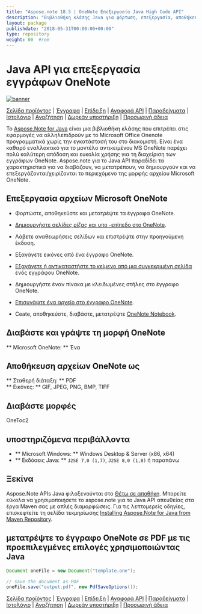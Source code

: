 ```yaml
---
title: "Aspose.note 18.5 | OneNote Επεξεργασία Java High Code API" 
description: "Βιβλιοθήκη κλάσης Java για φόρτωση, επεξεργασία, αποθήκευση και μετατροπή μορφών OneNote. Υποστηρίζει σελίδες, εικόνες, κείμενο, πίνακες, συνημμένα, ετικέτες, εργασίες, στυλ κειμένου και υπερσυνδέσεις." 
layout: package
publishdate: "2018-05-31T00:00:00+00:00"
type: repository
weight: 00	#rem
---
```


# Java API για επεξεργασία εγγράφων OneNote
[![banner](/res_repo/img/compress/aspose_note-for-java-banner.png)](./)

[Σελίδα προϊόντος](https://products.aspose.com/note/java) | [Έγγραφα](https://docs.aspose.com/note/java/) | [Επίδειξη](https://products.aspose.app/note/family) | [Αναφορά API](https://apireference.aspose.com/note/java) | [Παραδείγματα](https://github.com/aspose-note/Aspose.Note-for-Java) | [Ιστολόγιο](https://blog.aspose.com/category/note/) | [Αναζήτηση](https://search.aspose.com/) | [Δωρεάν υποστήριξη](https://forum.aspose.com/c/note) | [Προσωρινή άδεια](https://purchase.aspose.com/temporary-license)

Το [Aspose.Note for Java](https://products.aspose.com/note/java) είναι μια βιβλιοθήκη κλάσης που επιτρέπει στις εφαρμογές να αλληλεπιδρούν με το Microsoft Office Onenote προγραμματικά χωρίς την εγκατάστασή του στο διακομιστή. Είναι ένα καθαρό εναλλακτικό για το μοντέλο αντικειμένου MS OneNote παρέχει πολύ καλύτερη απόδοση και ευκολία χρήσης για τη διαχείριση των εγγράφων OneNote. Aspose.note για το Java API παραδίδει τα χαρακτηριστικά για να διαβάζουν, να μετατρέπουν, να δημιουργούν και να επεξεργάζονται/χειρίζονται το περιεχόμενο της μορφής αρχείου Microsoft OneNote.

## Επεξεργασία αρχείων Microsoft OneNote
- Φορτώστε, αποθηκεύστε και μετατρέψτε τα έγγραφα OneNote.

- [Δημιουργήστε σελίδες ρίζας και υπο -επίπεδο στο OneNote](https://docs.aspose.com/note/java/working-with-pages/).
- Λάβετε αναθεωρήσεις σελίδων και επιστρέψτε στην προηγούμενη έκδοση.
- Εξαγάγετε εικόνες από ένα έγγραφο OneNote.

- [Εξαγάγετε ή αντικαταστήστε το κείμενο από μια συγκεκριμένη σελίδα](https://docs.aspose.com/note/java/working-with-text/) ενός εγγράφου OneNote.
- Δημιουργήστε έναν πίνακα με κλειδωμένες στήλες στο έγγραφο OneNote.

- [Επισυνάψτε ένα αρχείο στο έγγραφο OneNote](https://docs.aspose.com/note/java/working-with-attachments/).

- Ceate, αποθηκεύστε, διαβάστε, μετατρέψτε [OneNote Notebook](https://docs.aspose.com/note/java/working-with-onenote-notebook/).

## Διαβάστε και γράψτε τη μορφή OneNote
** Microsoft OneNote: ** Ένα

## Αποθήκευση αρχείων OneNote ως
** Σταθερή διάταξη: ** PDF \
** Εικόνες: ** GIF, JPEG, PNG, BMP, TIFF

## Διαβάστε μορφές
OneToc2

## υποστηριζόμενα περιβάλλοντα
- ** Microsoft Windows: ** Windows Desktop & Server (x86, x64)
- ** Εκδόσεις Java: ** `J2SE 7,0 (1,7)`, `J2SE 8,0 (1,8)` ή παραπάνω

## Ξεκίνα

Aspose.Note APIs Java φιλοξενούνται στο [Θέτω σε αποθήκη](https://releases.aspose.com/note/java/). Μπορείτε εύκολα να χρησιμοποιήσετε το aspose.note για το Java API απευθείας στα έργα Maven σας με απλές διαμορφώσεις. Για τις λεπτομερείς οδηγίες, επισκεφτείτε τη σελίδα τεκμηρίωσης [Installing Aspose.Note for Java from Maven Repository](https://docs.aspose.com/note/java/installation/).

## μετατρέψτε το έγγραφο OneNote σε PDF με τις προεπιλεγμένες επιλογές χρησιμοποιώντας Java

```java
Document oneFile = new Document("template.one");

// save the document as PDF
oneFile.save("output.pdf", new PdfSaveOptions());
```

[Σελίδα προϊόντος](https://products.aspose.com/note/java) | [Έγγραφα](https://docs.aspose.com/note/java/) | [Επίδειξη](https://products.aspose.app/note/family) | [Αναφορά API](https://apireference.aspose.com/note/java) | [Παραδείγματα](https://github.com/aspose-note/Aspose.Note-for-Java) | [Ιστολόγιο](https://blog.aspose.com/category/note/) | [Αναζήτηση](https://search.aspose.com/) | [Δωρεάν υποστήριξη](https://forum.aspose.com/c/note) | [Προσωρινή άδεια](https://purchase.aspose.com/temporary-license)
